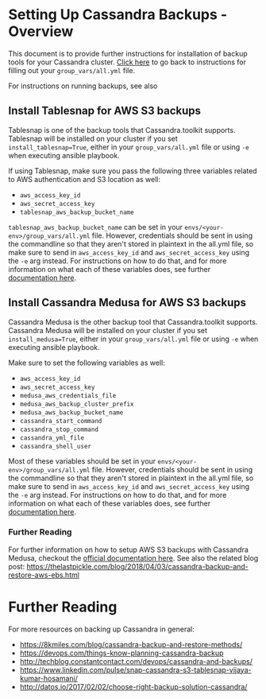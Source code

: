 # Setting Up Cassandra Backups - Overview
This document is to provide further instructions for installation of backup tools for your Cassandra cluster. [Click here](./setup.ansible-config-files.md#Step-1.4-set-config-variables-for-your-deployment) to go back to instructions for filling out your `group_vars/all.yml` file.

For instructions on running backups, see also 

## Install Tablesnap for AWS S3 backups
Tablesnap is one of the backup tools that Cassandra.toolkit supports. Tablesnap will be installed on your cluster if you set `install_tablesnap=True`, either in your `group_vars/all.yml` file or using `-e` when executing ansible playbook.

If using Tablesnap, make sure you pass the following three variables related to AWS authentication and S3 location as well:

- `aws_access_key_id`
- `aws_secret_access_key`
- `tablesnap_aws_backup_bucket_name`

 `tablesnap_aws_backup_bucket_name` can be set in your `envs/<your-env>/group_vars/all.yml` file. However, credentials should be sent in using the commandline so that they aren't stored in plaintext in the all.yml file, so make sure to send in `aws_access_key_id` and `aws_secret_access_key` using the `-e` arg instead. For instructions on how to do that, and for more information on what each of these variables does, see further [documentation here](./setup/setup.ansible-config-files.md). 

## Install Cassandra Medusa for AWS S3 backups
Cassandra Medusa is the other backup tool that Cassandra.toolkit supports. Cassandra Medusa will be installed on your cluster if you set `install_medusa=True`, either in your `group_vars/all.yml` file or using `-e` when executing ansible playbook.

Make sure to set the following variables as well:

- `aws_access_key_id`
- `aws_secret_access_key`
- `medusa_aws_credentials_file` 
- `medusa_aws_backup_cluster_prefix` 
- `medusa_aws_backup_bucket_name` 
- `cassandra_start_command`
- `cassandra_stop_command`
- `cassandra_yml_file`
- `cassandra_shell_user`

 Most of these variables should be set in your `envs/<your-env>/group_vars/all.yml` file. However, credentials should be sent in using the commandline so that they aren't stored in plaintext in the all.yml file, so make sure to send in `aws_access_key_id` and `aws_secret_access_key` using the `-e` arg instead. For instructions on how to do that, and for more information on what each of these variables does, see further [documentation here](./setup.ansible-config-files.md#Step-1.4-set-config-variables-for-your-deployment). 

### Further Reading
For further information on how to setup AWS S3 backups with Cassandra Medusa, checkout the  [official documentation here](https://github.com/thelastpickle/cassandra-medusa/blob/master/docs/aws_s3_setup.md). See also the related blog post: https://thelastpickle.com/blog/2018/04/03/cassandra-backup-and-restore-aws-ebs.html

# Further Reading
For more resources on backing up Cassandra in general: 
- https://8kmiles.com/blog/cassandra-backup-and-restore-methods/
- https://devops.com/things-know-planning-cassandra-backup
- http://techblog.constantcontact.com/devops/cassandra-and-backups/
- https://www.linkedin.com/pulse/snap-cassandra-s3-tablesnap-vijaya-kumar-hosamani/
- http://datos.io/2017/02/02/choose-right-backup-solution-cassandra/